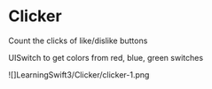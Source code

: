 # Clicker

Count the clicks of like/dislike buttons

UISwitch to get colors from red, blue, green switches


![]LearningSwift3/Clicker/clicker-1.png
